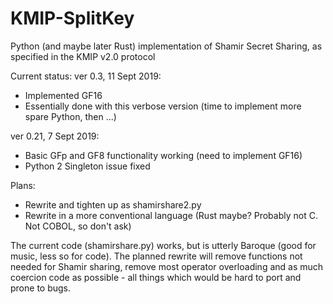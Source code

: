 # KMIP-SplitKey
Python (and maybe later Rust) implementation of Shamir Secret Sharing, as specified in the KMIP v2.0 protocol

Current status: ver 0.3, 11 Sept 2019:
   * Implemented GF16
   * Essentially done with this verbose version (time to implement more spare Python, then ...)
   
ver 0.21, 7 Sept 2019:
   * Basic GFp and GF8 functionality working (need to implement GF16)
   * Python 2 Singleton issue fixed
   
Plans:
   * Rewrite and tighten up as shamirshare2.py
   * Rewrite in a more conventional language (Rust maybe? Probably not C.  Not COBOL, so don't ask)
   
The current code (shamirshare.py) works, but is utterly Baroque (good for music, less so for code).
The planned rewrite will remove functions not needed for Shamir sharing, remove most operator overloading
and as much coercion code as possible - all things which would be hard to port and prone to bugs.
